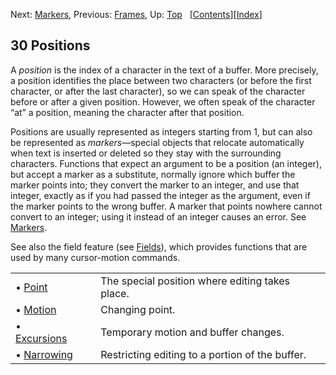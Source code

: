 

Next: [Markers](Markers.html), Previous: [Frames](Frames.html), Up: [Top](index.html)   \[[Contents](index.html#SEC_Contents "Table of contents")]\[[Index](Index.html "Index")]

## 30 Positions

A *position* is the index of a character in the text of a buffer. More precisely, a position identifies the place between two characters (or before the first character, or after the last character), so we can speak of the character before or after a given position. However, we often speak of the character “at” a position, meaning the character after that position.

Positions are usually represented as integers starting from 1, but can also be represented as *markers*—special objects that relocate automatically when text is inserted or deleted so they stay with the surrounding characters. Functions that expect an argument to be a position (an integer), but accept a marker as a substitute, normally ignore which buffer the marker points into; they convert the marker to an integer, and use that integer, exactly as if you had passed the integer as the argument, even if the marker points to the wrong buffer. A marker that points nowhere cannot convert to an integer; using it instead of an integer causes an error. See [Markers](Markers.html).

See also the field feature (see [Fields](Fields.html)), which provides functions that are used by many cursor-motion commands.

|                                 |    |                                                 |
| :------------------------------ | -- | :---------------------------------------------- |
| • [Point](Point.html)           |    | The special position where editing takes place. |
| • [Motion](Motion.html)         |    | Changing point.                                 |
| • [Excursions](Excursions.html) |    | Temporary motion and buffer changes.            |
| • [Narrowing](Narrowing.html)   |    | Restricting editing to a portion of the buffer. |

